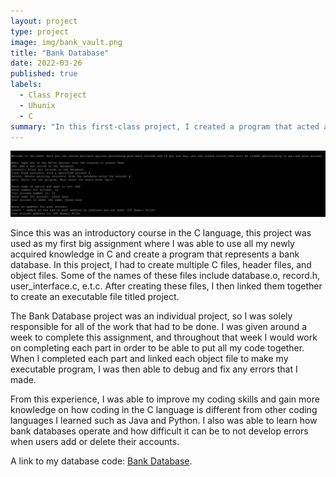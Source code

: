 ```yaml
---
layout: project
type: project
image: img/bank_vault.png
title: "Bank Database"
date: 2022-03-26
published: true
labels:
  - Class Project
  - Uhunix
  - C
summary: "In this first-class project, I created a program that acted as a Bank Database in which it could store, add, and delete user accounts."
---
```


<img class="img-fluid" src="../img/Screenshot%20(1).png">

Since this was an introductory course in the C language, this project was used as my first big assignment where I was able to use all my newly acquired knowledge in C and create a program that represents a bank database. In this project, I had to create multiple C files, header files, and object files. Some of the names of these files include database.o, record.h, user_interface.c, e.t.c. After creating these files, I then linked them together to create an executable file titled project.

The Bank Database project was an individual project, so I was solely responsible for all of the work that had to be done. I was given around a week to complete this assignment, and throughout that week I would work on completing each part in order to be able to put all my code together. When I completed each part and linked each object file to make my executable program, I was then able to debug and fix any errors that I made. 

From this experience, I was able to improve my coding skills and gain more knowledge on how coding in the C language is different from other coding languages I learned such as Java and Python. I also was able to learn how bank databases operate and how difficult it can be to not develop errors when users add or delete their accounts.

A link to my database code: [Bank Database](https://github.com/jonahlene/bankdatabase.io/blob/main/database.c).

